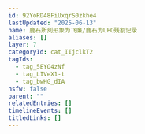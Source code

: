 ```yaml
---
id: 92YoRD48FiUxqrS0zkhe4
lastUpdated: "2025-06-13"
name: 鹿石所刻形象为飞廉/鹿石为UFO残割记录
aliases: []
layer: 7
categoryId: cat_IIjclkT2
tagIds:
  - tag_5EYO4zNf
  - tag_LIVeX1-t
  - tag_bwHG_dIA
nsfw: false
parent: ""
relatedEntries: []
timelineEvents: []
titledLinks: []
---
```



